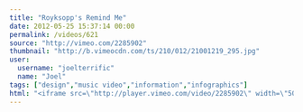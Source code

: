 ```yaml
---
title: "Royksopp's Remind Me"
date: 2012-05-25 15:37:14 00:00
permalink: /videos/621
source: "http://vimeo.com/2285902"
thumbnail: "http://b.vimeocdn.com/ts/210/012/21001219_295.jpg"
user:
  username: "joelterrific"
  name: "Joel"
tags: ["design","music video","information","infographics"]
html: "<iframe src=\"http://player.vimeo.com/video/2285902\" width=\"504\" height=\"412\" frameborder=\"0\" webkitallowfullscreen mozallowfullscreen allowfullscreen></iframe>"
---
```


